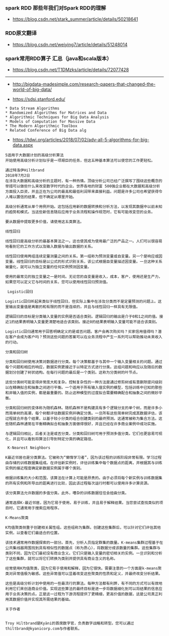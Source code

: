 
### spark RDD 那些年我们对Spark RDD的理解
* https://blog.csdn.net/stark_summer/article/details/50218641
### RDD原文翻译
* https://blog.csdn.net/weiying7/article/details/51248014
### spark常用RDD算子 汇总（java和scala版本）
* https://blog.csdn.net/T1DMzks/article/details/72077428
***

* http://bigdata-madesimple.com/research-papers-that-changed-the-world-of-big-data/

* https://sdsi.stanford.edu/

```
* Data Stream Algorithms
* Randomized Algorithms for Matrices and Data
* Algorithmic Techniques for Big Data Analysis
* Models of Computation for Massive Data
* The Modern Algorithmic Toolbox
* Related Conference of Big Data alg
```
* https://tdwi.org/articles/2018/07/02/adv-all-5-algorithms-for-big-data.aspx
```
5适用于大数据计划的高级分析算法
开始使用高级分析计划似乎是一项艰巨的任务，但这五种基本算法可以使您的工作更轻松。

通过特洛伊Hiltbrand
2018年7月2日
在涉及大数据和高级分析的主题时，有一种热情。顶级分析公司已经广泛撰写了围绕这些概念的举措可以做些什么来改变数字时代的企业。世界各地的财富 500强企业都在大数据和高级分析方面投入巨资，并且正在为公司的最高和最低利润带来直接利益。问题是许多公司也希望获得令人难以置信的结果，但不确定从哪里开始。

高级分析通常从单个用例开始。这包括应用新的数据转换和分析方法，以发现其数据中以前未知的趋势和模式。当这些新信息随后应用于业务流程和操作规范时，它有可能改变您的业务。

要从数据中提取更多价值，请使用这五类算法。

线性回归

线性回归是高级分析的最基本算法之一。这也使其成为使用最广泛的产品之一。人们可以很容易地看到它的工作方式以及输入数据与输出数据的关系。

线性回归使用两组连续定量测量之间的关系。第一组称为预测变量或自变量。另一个是响应或因变量。线性回归的目标是以公式的形式识别关系，该公式根据自变量描述因变量。一旦这种关系被量化，就可以为独立变量的任何实例预测因变量。

使用的最常见的独立变量之一是时间。无论您的自变量是收入，成本，客户，使用还是生产力，如果您可以定义它与时间的关系，您可以使用线性回归预测值。

 Logistic回归

Logistic回归听起来类似于线性回归，但实际上集中在涉及分类而不是定量预测的问题上。这里输出变量值是离散的和有限的而不是连续的，并且与线性回归一样具有无限值。

逻辑回归的目标是分类输入变量的实例是否适合类别。逻辑回归的输出是介于0和1之间的值。接近1的结果表明输入变量更清楚地适合该类别。接近0的结果表明输入变量可能不适合该类别。

Logistic回归通常用于回答明确定义的是或否问题。客户会再次购买吗？买家信用值得吗？潜在客户会成为客户吗？预测这些问题的答案可以在业务流程中产生一系列可以帮助推动未来收入的行动。

分类和回归树

分类和回归树使用决策对数据进行分类。每个决策都基于与其中一个输入变量相关的问题。通过每个问题和相应的响应，数据实例更接近于以特定方式进行分类。这组问题和响应以及随后的数据划分创建了树状结构。在每行问题的最后是一个类别。这称为分类树的叶节点。

这些分类树可能变得非常庞大和复杂。控制复杂性的一种方法是通过修剪树或有意删除提问级别以在精确拟合和抽象之间进行平衡。一个适用于所有输入值实例的模型，包括训练中已知的那些和非输入值的实例，都是最重要的。防止这种模型的过度拟合需要精确配合和抽象之间的微妙平衡。

分类和回归树的变体称为随机森林。随机森林不是构建具有多个逻辑分支的单个树，而是许多小而简单树的高潮，每个树都评估数据实例并确定分类。一旦所有这些简单树完成其数据评估，该过程就合并各个结果，以基于较小分类的组合创建类别的最终预测。这通常被称为集合方法。这些随机森林通常在平衡精确拟合和抽象方面做得很好，并且已经在许多商业案例中成功实施。

与逻辑回归相比，后者关注是或否分类，分类和回归树可用于预测多值分类。它们也更容易可视化，并且可以看到将算法引导到特定分类的确定路径。

 K-Nearest Neighbors

K最近邻居也是分类算法。它被称为“懒惰学习者”，因为该过程的训练阶段非常有限。学习过程由存储的训练数据集组成。在评估新实例时，评估训练集中每个数据点的距离，并根据其与训练实例的接近程度确定新数据实例属于哪个类别。

根据训练集的大小和范围，该算法在计算上可能是昂贵的。由于必须将每个新实例与训练数据集的所有实例和所导出的距离进行比较，因此该过程每次运行时都可以使用许多计算资源。

该分类算法允许数据的多值分类。此外，嘈杂的训练数据往往会扭曲分类。

通常选择K-最近邻居，因为它易于使用，易于训练，并且易于解释结果。当您尝试查找类似的项目时，它通常用于搜索应用程序。

K-Means聚类

K均值聚类侧重于创建相关属性组。这些组称为集群。创建这些集群后，可以针对它们评估其他实例，以查看它们最适合的位置。

该技术通常用作数据探索的一部分。首先，分析人员指定群集的数量。K-means集群过程基于在公共集线器周围找到具有相似性的数据点（称为质心），将数据分成该数量的集群。这些集群与类别不同，因为它们最初没有商业含义。它们只是输入变量的密切相关的实例。一旦识别和分析了这些集群，就可以将它们转换为类别并提供具有商业含义的名称。

经常使用K均值聚类，因为它易于使用和解释，因为它很快。需要注意的一个方面是k-means聚类对异常值极为敏感。这些异常值可以显着改变这些聚类的性质和定义，并最终改变分析结果。

这些是高级分析计划中使用的一些最流行的算法。每种方法都有利弊，有不同的方式可以有效地利用它们来创造商业价值。实现这些算法的最终目标是进一步将数据细化到可以将结果的信息应用于业务决策的点。正是这一过程为下游流程提供了更精细，更高价值的数据，这是公司真正利用其数据价值并实现其所需结果的基础。

关于作者


Troy Hiltbrand是Kyäni的首席数字官，负责数字战略和转型。您可以通过thiltbrand@kyanicorp.com与作者联系。
```
